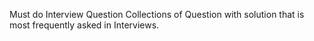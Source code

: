 Must do Interview Question
Collections of Question with solution that is most frequently asked in Interviews.
